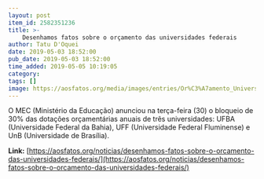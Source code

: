 ```yaml
---
layout: post
item_id: 2582351236
title: >-
    Desenhamos fatos sobre o orçamento das universidades federais
author: Tatu D'Oquei
date: 2019-05-03 18:52:00
pub_date: 2019-05-03 18:52:00
time_added: 2019-05-05 10:19:05
category: 
tags: []
image: https://aosfatos.org/media/images/entries/Or%C3%A7amento_Universidades.jpg.1860x1080_q85_box-85%2C117%2C1557%2C972_crop_upscale.jpg
---
```


O MEC (Ministério da Educação) anunciou na terça-feira (30) o bloqueio de 30% das dotações orçamentárias anuais de três universidades: UFBA (Universidade Federal da Bahia), UFF (Universidade Federal Fluminense) e UnB (Universidade de Brasília).

**Link:** [https://aosfatos.org/noticias/desenhamos-fatos-sobre-o-orcamento-das-universidades-federais/](https://aosfatos.org/noticias/desenhamos-fatos-sobre-o-orcamento-das-universidades-federais/)

